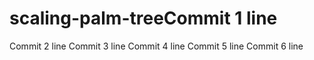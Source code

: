 # scaling-palm-treeCommit 1 line
Commit 2 line
Commit 3 line
Commit 4 line
Commit 5 line
Commit 6 line
